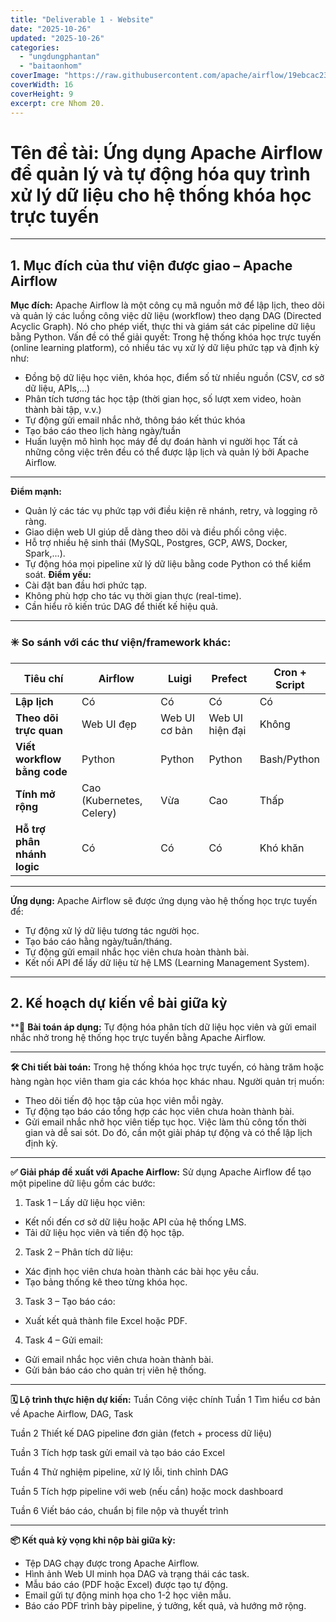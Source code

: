 ```yaml
---
title: "Deliverable 1 - Website"
date: "2025-10-26"
updated: "2025-10-26"
categories:
  - "ungdungphantan"
  - "baitaonhom"
coverImage: "https://raw.githubusercontent.com/apache/airflow/19ebcac2395ef9a6b6ded3a2faa29dc960c1e635/docs/apache-airflow/img/logos/wordmark_1.png"
coverWidth: 16
coverHeight: 9
excerpt: cre Nhom 20.
---
```


# Tên đề tài: Ứng dụng Apache Airflow để quản lý và tự động hóa quy trình xử lý dữ liệu cho hệ thống khóa học trực tuyến
________________________________________
## 1. Mục đích của thư viện được giao – Apache Airflow
**Mục đích:**
Apache Airflow là một công cụ mã nguồn mở để lập lịch, theo dõi và quản lý các luồng công việc dữ liệu (workflow) theo dạng DAG (Directed Acyclic Graph). Nó cho phép viết, thực thi và giám sát các pipeline dữ liệu bằng Python.
Vấn đề có thể giải quyết:
Trong hệ thống khóa học trực tuyến (online learning platform), có nhiều tác vụ xử lý dữ liệu phức tạp và định kỳ như:
-	Đồng bộ dữ liệu học viên, khóa học, điểm số từ nhiều nguồn (CSV, cơ sở dữ liệu, APIs,...)
-	Phân tích tương tác học tập (thời gian học, số lượt xem video, hoàn thành bài tập, v.v.)
-	Tự động gửi email nhắc nhở, thông báo kết thúc khóa
-	Tạo báo cáo theo lịch hàng ngày/tuần
-	Huấn luyện mô hình học máy để dự đoán hành vi người học
Tất cả những công việc trên đều có thể được lập lịch và quản lý bởi Apache Airflow.
________________________________________
**Điểm mạnh:**
-	Quản lý các tác vụ phức tạp với điều kiện rẽ nhánh, retry, và logging rõ ràng.
-	Giao diện web UI giúp dễ dàng theo dõi và điều phối công việc.
-	Hỗ trợ nhiều hệ sinh thái (MySQL, Postgres, GCP, AWS, Docker, Spark,...).
-	Tự động hóa mọi pipeline xử lý dữ liệu bằng code Python có thể kiểm soát.
 **Điểm yếu:**
-	Cài đặt ban đầu hơi phức tạp.
-	Không phù hợp cho tác vụ thời gian thực (real-time).
-	Cần hiểu rõ kiến trúc DAG để thiết kế hiệu quả.
________________________________________
### ✳️ So sánh với các thư viện/framework khác:

| Tiêu chí                 | Airflow                     | Luigi                      | Prefect                    | Cron + Script              |
|--------------------------|-----------------------------|-----------------------------|-----------------------------|-----------------------------|
| **Lập lịch**             | Có                          | Có                          | Có                          | Có                          |
| **Theo dõi trực quan**   | Web UI đẹp                  | Web UI cơ bản               | Web UI hiện đại             | Không                       |
| **Viết workflow bằng code** | Python                   | Python                      | Python                      | Bash/Python                 |
| **Tính mở rộng**         | Cao (Kubernetes, Celery)    | Vừa                         | Cao                         | Thấp                        |
| **Hỗ trợ phân nhánh logic** | Có                      | Có                          | Có                          | Khó khăn                    |

________________________________________
**Ứng dụng:** 
Apache Airflow sẽ được ứng dụng vào hệ thống học trực tuyến để:
-	Tự động xử lý dữ liệu tương tác người học.
-	Tạo báo cáo hằng ngày/tuần/tháng.
-	Tự động gửi email nhắc học viên chưa hoàn thành bài.
-	Kết nối API để lấy dữ liệu từ hệ LMS (Learning Management System).
________________________________________
## 2. Kế hoạch dự kiến về bài giữa kỳ
**🎯 **Bài toán áp dụng:**
Tự động hóa phân tích dữ liệu học viên và gửi email nhắc nhở trong hệ thống học trực tuyến bằng Apache Airflow.
________________________________________
**🛠 Chi tiết bài toán:**
Trong hệ thống khóa học trực tuyến, có hàng trăm hoặc hàng ngàn học viên tham gia các khóa học khác nhau. Người quản trị muốn:
-	Theo dõi tiến độ học tập của học viên mỗi ngày.
-	Tự động tạo báo cáo tổng hợp các học viên chưa hoàn thành bài.
-	Gửi email nhắc nhở học viên tiếp tục học.
Việc làm thủ công tốn thời gian và dễ sai sót. Do đó, cần một giải pháp tự động và có thể lập lịch định kỳ.
________________________________________
**✅ Giải pháp đề xuất với Apache Airflow:**
Sử dụng Apache Airflow để tạo một pipeline dữ liệu gồm các bước:
1.	Task 1 – Lấy dữ liệu học viên:
-	Kết nối đến cơ sở dữ liệu hoặc API của hệ thống LMS.
-	Tải dữ liệu học viên và tiến độ học tập.
2.	Task 2 – Phân tích dữ liệu:
-	Xác định học viên chưa hoàn thành các bài học yêu cầu.
-	Tạo bảng thống kê theo từng khóa học.
3.	Task 3 – Tạo báo cáo:
-	Xuất kết quả thành file Excel hoặc PDF.
4.	Task 4 – Gửi email:
-	Gửi email nhắc học viên chưa hoàn thành bài.
-	Gửi bản báo cáo cho quản trị viên hệ thống.
________________________________________
**🗓 Lộ trình thực hiện dự kiến:**
Tuần	Công việc chính
Tuần 1	Tìm hiểu cơ bản về Apache Airflow, DAG, Task

Tuần 2	Thiết kế DAG pipeline đơn giản (fetch + process dữ liệu)

Tuần 3	Tích hợp task gửi email và tạo báo cáo Excel

Tuần 4	Thử nghiệm pipeline, xử lý lỗi, tinh chỉnh DAG

Tuần 5	Tích hợp pipeline với web (nếu cần) hoặc mock dashboard

Tuần 6	Viết báo cáo, chuẩn bị file nộp và thuyết trình
________________________________________
**📦 Kết quả kỳ vọng khi nộp bài giữa kỳ:**
-	Tệp DAG chạy được trong Apache Airflow.
-	Hình ảnh Web UI minh họa DAG và trạng thái các task.
-	Mẫu báo cáo (PDF hoặc Excel) được tạo tự động.
-	Email gửi tự động minh họa cho 1-2 học viên mẫu.
-	Báo cáo PDF trình bày pipeline, ý tưởng, kết quả, và hướng mở rộng.

